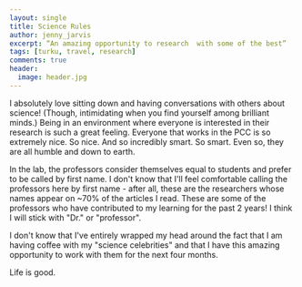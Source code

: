 ```yaml
---
layout: single
title: Science Rules
author: jenny_jarvis
excerpt: “An amazing opportunity to research  with some of the best”
tags: [turku, travel, research]
comments: true
header:
  image: header.jpg
---
```

I absolutely love sitting down and having conversations with others about science! (Though, intimidating when you find yourself among brilliant minds.) Being in an environment where everyone is interested in their research is such a great feeling. Everyone that works in the PCC is so extremely nice. So nice. And so incredibly smart. So smart. Even so, they are all humble and down to earth.

In the lab, the professors consider themselves equal to students and prefer to be called by first name. I don't know that I'll feel comfortable calling the professors here by first name - after all, these are the researchers whose names appear on ~70% of the articles I read. These are some of the professors who have contributed to my learning for the past 2 years! I think I will stick with "Dr." or "professor".

I don't know that I've entirely wrapped my head around the fact that I am having coffee with my "science celebrities" and that I have this amazing opportunity to work with them for the next four months.

Life is good.
